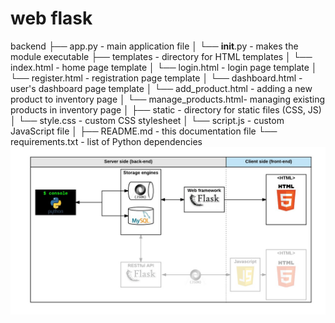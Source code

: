 # web flask

backend
├── app.py                   - main application file
│   └── __init__.py         - makes the module executable
├── templates               - directory for HTML templates
│    └── index.html        - home page template
│     └── login.html       - login page template
│     └── register.html    - registration page template
│     └── dashboard.html     - user's dashboard page template
│     └── add_product.html  - adding a new product to inventory page
│     └── manage_products.html- managing existing products in inventory page
│
├── static                 - directory for static files (CSS, JS)
│    └── style.css          - custom CSS stylesheet
│     └── script.js         - custom JavaScript file
│
├── README.md              -     this documentation file
└── requirements.txt        - list of Python dependencies
![alt text](image.png)
